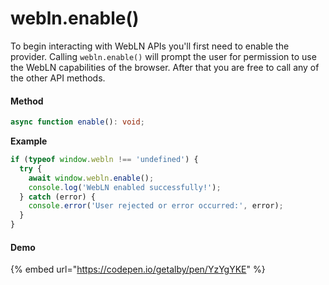 # webln.enable()

To begin interacting with WebLN APIs you'll first need to enable the provider. Calling `webln.enable()` will prompt the user for permission to use the WebLN capabilities of the browser. After that you are free to call any of the other API methods.&#x20;

#### Method&#x20;

```typescript
async function enable(): void;
```

**Example**

```javascript
if (typeof window.webln !== 'undefined') {
  try {
    await window.webln.enable();
    console.log('WebLN enabled successfully!');
  } catch (error) {
    console.error('User rejected or error occurred:', error);
  }
}
```

#### Demo

{% embed url="https://codepen.io/getalby/pen/YzYgYKE" %}
